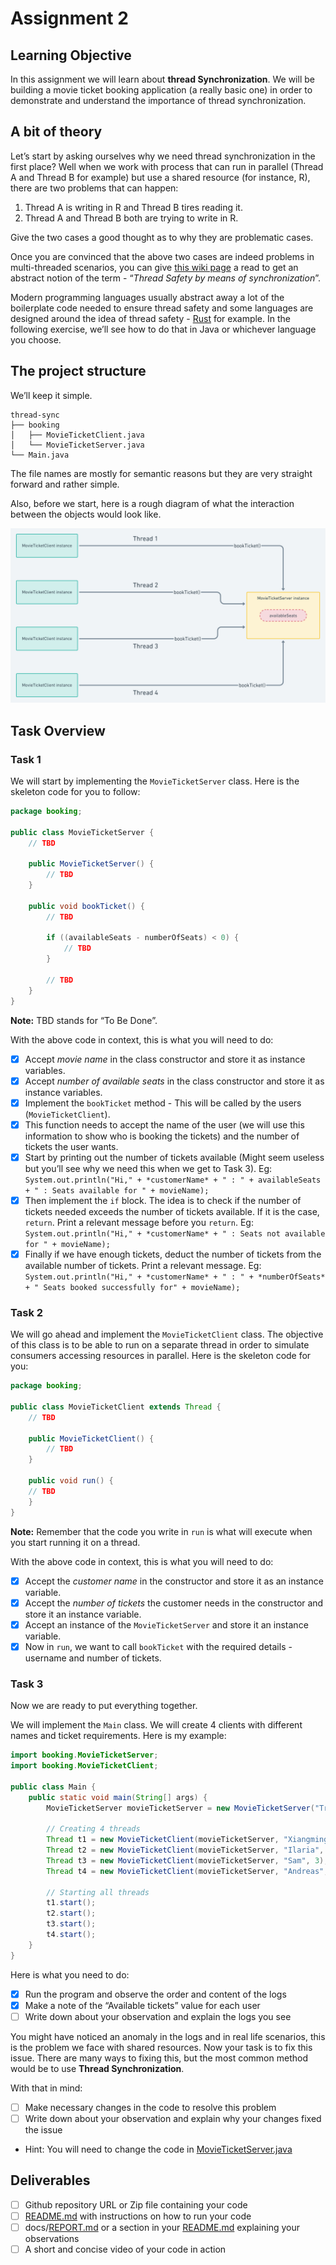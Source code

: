 # Assignment 2

## Learning Objective

In this assignment we will learn about **thread Synchronization**. We will be building a movie ticket booking application (a really basic one) in order to demonstrate and understand the importance of thread synchronization.

## A bit of theory

Let’s start by asking ourselves why we need thread synchronization in the first place? Well when we work with process that can run in parallel (Thread A and Thread B for example) but use a shared resource (for instance, R), there are two problems that can happen:

1. Thread A is writing in R and Thread B tires reading it.
2. Thread A and Thread B both are trying to write in R.

Give the two cases a good thought as to why they are problematic cases.

Once you are convinced that the above two cases are indeed problems in multi-threaded scenarios, you can give [this wiki page](https://en.wikipedia.org/wiki/Thread_safety) a read to get an abstract notion of the term - “*Thread Safety by means of synchronization*”.

Modern programming languages usually abstract away a lot of the boilerplate code needed to ensure thread safety and some languages are designed around the idea of thread safety - [Rust](https://blog.rust-lang.org/2015/04/10/Fearless-Concurrency.html) for example. In the following exercise, we’ll see how to do that in Java or whichever language you choose.

## The project structure

We’ll keep it simple.

```text
thread-sync
├── booking
│   ├── MovieTicketClient.java
│   └── MovieTicketServer.java
└── Main.java
```

The file names are mostly for semantic reasons but they are very straight forward and rather simple.

Also, before we start, here is a rough diagram of what the interaction between the objects would look like.

![Task Overview](Rough2x.png)

## Task Overview

### Task 1

We will start by implementing the `MovieTicketServer` class. Here is the skeleton code for you to follow:

```java
package booking;

public class MovieTicketServer {
    // TBD

    public MovieTicketServer() {
        // TBD
    }

    public void bookTicket() {
        // TBD

        if ((availableSeats - numberOfSeats) < 0) {
            // TBD
        }

        // TBD
    }
}
```

**Note:** TBD stands for “To Be Done”.

With the above code in context, this is what you will need to do:

- [x]  Accept *movie name* in the class constructor and store it as instance variables.
- [x]  Accept *number of available seats* in the class constructor and store it as instance variables.
- [x]  Implement the `bookTicket` method - This will be called by the users (`MovieTicketClient`).
  - [x]  This function needs to accept the name of the user (we will use this information to show who is booking the tickets) and the number of tickets the user wants.
  - [x]  Start by printing out the number of tickets available (Might seem useless but you’ll see why we need this when we get to Task 3). Eg:
    `System.out.println("Hi," + *customerName* + " : " + availableSeats + " : Seats available for " + movieName);`
  - [x]  Then implement the `if` block. The idea is to check if the number of tickets needed exceeds the number of tickets available. If it is the case, `return`. Print a relevant message before you `return`. Eg:
    `System.out.println("Hi," + *customerName* + " : Seats not available for " + movieName);`
  - [x]  Finally if we have enough tickets, deduct the number of tickets from the available number of tickets. Print a relevant message. Eg:
    `System.out.println("Hi," + *customerName* + " : " + *numberOfSeats* + " Seats booked successfully for" + movieName);`

### Task 2

We will go ahead and implement the `MovieTicketClient` class. The objective of this class is to be able to run on a separate thread in order to simulate consumers accessing resources in parallel. Here is the skeleton code for you:

```java
package booking;

public class MovieTicketClient extends Thread {
    // TBD

    public MovieTicketClient() {
        // TBD
    }

    public void run() {
    // TBD
    }
}
```

**Note:** Remember that the code you write in `run` is what will execute when you start running it on a thread.

With the above code in context, this is what you will need to do:

- [x]  Accept the *customer name* in the constructor and store it as an instance variable.
- [x]  Accept the *number of tickets* the customer needs in the constructor and store it an instance variable.
- [x]  Accept an instance of the `MovieTicketServer` and store it an instance variable.
- [x]  Now in `run`, we want to call `bookTicket` with the required details - username and number of tickets.

### Task 3

Now we are ready to put everything together.

We will implement the `Main` class. We will create 4 clients with different names and ticket requirements. Here is my example:

```java
import booking.MovieTicketServer;
import booking.MovieTicketClient;

public class Main {
    public static void main(String[] args) {
        MovieTicketServer movieTicketServer = new MovieTicketServer("Troll", 10);

        // Creating 4 threads
        Thread t1 = new MovieTicketClient(movieTicketServer, "Xiangming", 3);
        Thread t2 = new MovieTicketClient(movieTicketServer, "Ilaria", 2);
        Thread t3 = new MovieTicketClient(movieTicketServer, "Sam", 3);
        Thread t4 = new MovieTicketClient(movieTicketServer, "Andreas", 4);
        
        // Starting all threads
        t1.start();
        t2.start();
        t3.start();
        t4.start();
    }
}
```

Here is what you need to do:

- [x]  Run the program and observe the order and content of the logs
  - [x]  Make a note of the “Available tickets” value for each user
  - [ ]  Write down about your observation and explain the logs you see

You might have noticed an anomaly in the logs and in real life scenarios, this is the problem we face with shared resources. Now your task is to fix this issue. There are many ways to fixing this, but the most common method would be to use **Thread Synchronization**.

With that in mind:

- [ ]  Make necessary changes in the code to resolve this problem
  - [ ]  Write down about your observation and explain why your changes fixed the issue
- Hint:
    You will need to change the code in [MovieTicketServer.java](../../src/main/java/no/ntnu/idata2305/threads/assignment2/group20/booking/MovieTicketServer.java)

## Deliverables

- [ ]  Github repository URL or Zip file containing your code
  - [ ]  [README.md](http://README.md) with instructions on how to run your code
  - [ ]  docs/[REPORT.md](http://REPORT.md) or a section in your [README.md](http://README.md) explaining your observations
- [ ]  A short and concise video of your code in action
